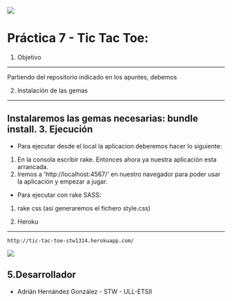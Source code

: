 ![](http://i1296.photobucket.com/albums/ag1/adrihg89/Piedra_papel_tijeras_zpsf31ae8ab.jpg)

Práctica 7 - Tic Tac Toe:
===========
 
1. Objetivo
-----------

Partiendo del repositorio indicado en los apuntes, debemos 


2. Instalación de las gemas
--------------

Instalaremos las gemas necesarias: bundle install.
3. Ejecución
------------

* Para ejecutar desde el local la aplicacion deberemos hacer lo siguiente:

1. En la consola escribir rake. Entonces ahora ya nuestra aplicación esta arrancada.
2. Iremos a 'http://localhost:4567/' en nuestro navegador para poder usar la aplicación y empezar a jugar.

* Para ejecutar con rake SASS:

1. rake css (asi generaremos el fichero style.css)

4. Heroku
------------

	http://tic-tac-toe-stw1314.herokuapp.com/
![](http://i1296.photobucket.com/albums/ag1/adrihg89/heroku3_zps5cc6ffd8.png)

5.Desarrollador
---------------

* Adrián Hernández González - STW - ULL-ETSII
